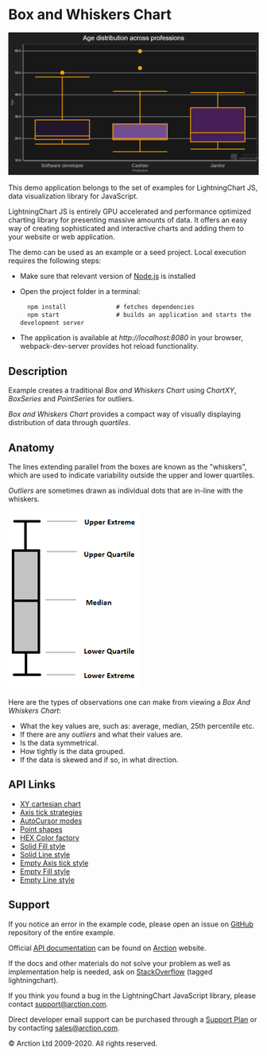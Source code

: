 # Box and Whiskers Chart

![Box and Whiskers Chart](boxPlot.png)

This demo application belongs to the set of examples for LightningChart JS, data visualization library for JavaScript.

LightningChart JS is entirely GPU accelerated and performance optimized charting library for presenting massive amounts of data. It offers an easy way of creating sophisticated and interactive charts and adding them to your website or web application.

The demo can be used as an example or a seed project. Local execution requires the following steps:

- Make sure that relevant version of [Node.js](https://nodejs.org/en/download/) is installed
- Open the project folder in a terminal:

        npm install              # fetches dependencies
        npm start                # builds an application and starts the development server

- The application is available at *http://localhost:8080* in your browser, webpack-dev-server provides hot reload functionality.


## Description

Example creates a traditional *Box and Whiskers Chart* using *ChartXY*, *BoxSeries* and *PointSeries* for outliers.

*Box and Whiskers Chart* provides a compact way of visually displaying distribution of data through *quartiles*.

## Anatomy

The lines extending parallel from the boxes are known as the "whiskers", which are used to indicate variability outside the upper and lower quartiles.

*Outliers* are sometimes drawn as individual dots that are in-line with the whiskers.

[//]: # "IMPORTANT: The assets will not show before README.md is built - relative path is different!"

![](./assets/boxFigure.png)

Here are the types of observations one can make from viewing a *Box And Whiskers Chart*:

- What the key values are, such as: average, median, 25th percentile etc.
- If there are any *outliers* and what their values are.
- Is the data symmetrical.
- How tightly is the data grouped.
- If the data is skewed and if so, in what direction.


## API Links

* [XY cartesian chart]
* [Axis tick strategies]
* [AutoCursor modes]
* [Point shapes]
* [HEX Color factory]
* [Solid Fill style]
* [Solid Line style]
* [Empty Axis tick style]
* [Empty Fill style]
* [Empty Line style]


## Support

If you notice an error in the example code, please open an issue on [GitHub][0] repository of the entire example.

Official [API documentation][1] can be found on [Arction][2] website.

If the docs and other materials do not solve your problem as well as implementation help is needed, ask on [StackOverflow][3] (tagged lightningchart).

If you think you found a bug in the LightningChart JavaScript library, please contact support@arction.com.

Direct developer email support can be purchased through a [Support Plan][4] or by contacting sales@arction.com.

[0]: https://github.com/Arction/
[1]: https://www.arction.com/lightningchart-js-api-documentation/
[2]: https://www.arction.com
[3]: https://stackoverflow.com/questions/tagged/lightningchart
[4]: https://www.arction.com/support-services/

© Arction Ltd 2009-2020. All rights reserved.


[XY cartesian chart]: https://www.arction.com/lightningchart-js-api-documentation/v2.0.0/classes/chartxy.html
[Axis tick strategies]: https://www.arction.com/lightningchart-js-api-documentation/v2.0.0/globals.html#axistickstrategies
[AutoCursor modes]: https://www.arction.com/lightningchart-js-api-documentation/v2.0.0/enums/autocursormodes.html
[Point shapes]: https://www.arction.com/lightningchart-js-api-documentation/v2.0.0/enums/pointshape.html
[HEX Color factory]: https://www.arction.com/lightningchart-js-api-documentation/v2.0.0/globals.html#colorhex
[Solid Fill style]: https://www.arction.com/lightningchart-js-api-documentation/v2.0.0/classes/solidfill.html
[Solid Line style]: https://www.arction.com/lightningchart-js-api-documentation/v2.0.0/classes/solidline.html
[Empty Axis tick style]: https://www.arction.com/lightningchart-js-api-documentation/v2.0.0/globals.html#emptytick
[Empty Fill style]: https://www.arction.com/lightningchart-js-api-documentation/v2.0.0/globals.html#emptyfill
[Empty Line style]: https://www.arction.com/lightningchart-js-api-documentation/v2.0.0/globals.html#emptyline

